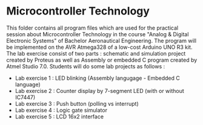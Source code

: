 # Microcontroller Technology
 
This folder contains all program files which are used for the practical session about Microcontroller Technology in the course "Analog & Digital Electronic Systems" of Bachelor Aeronautical Engineering. The program will be implemented on the AVR Atmega328 of a low-cost Arduino UNO R3 kit. The lab exercise consist of two parts : schematic and simulation project created by Proteus as well as Assembly or embedded C program created by Atmel Studio 7.0. 
Students will do some lab projects as follows : 
- Lab exercise 1 : LED blinking (Assembly langugage - Embedded C language)
- Lab exercise 2 : Counter display by 7-segment LED  (with or without IC7447)
- Lab exercise 3 : Push button (polling vs interrupt)
- Lab exercise 4 : Logic gate simulator
- Lab exercise 5 : LCD 16x2 interface
